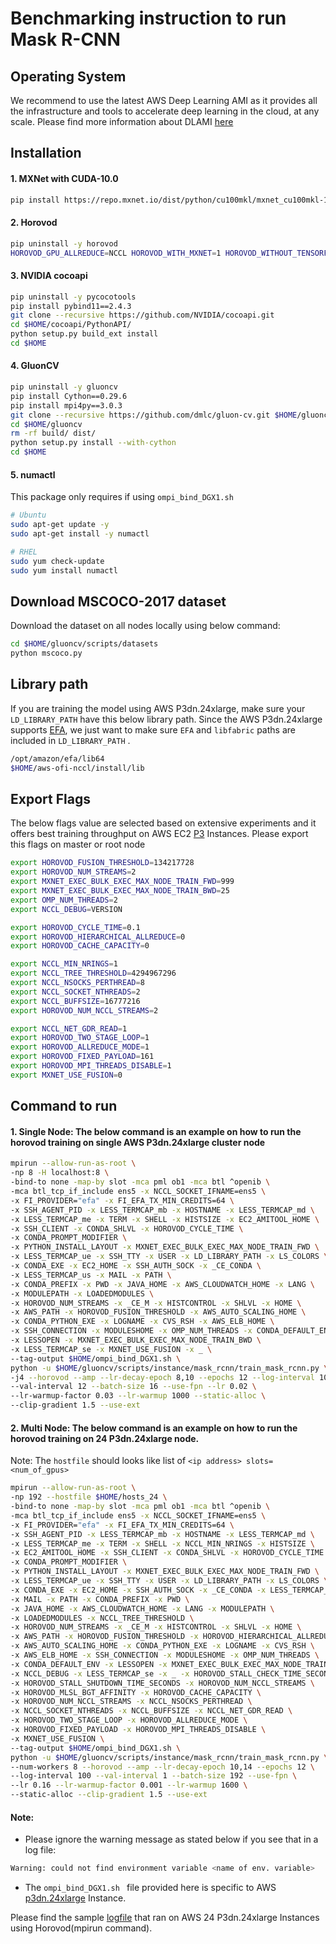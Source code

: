 # Benchmarking instruction to run Mask R-CNN

## Operating System
We recommend to use the latest AWS Deep Learning AMI as it provides all the infrastructure and tools to 
accelerate deep learning in the cloud, at any scale. 
Please find more information about DLAMI [here](https://docs.aws.amazon.com/dlami/latest/devguide/options.html)


## Installation

#### 1. MXNet with CUDA-10.0
```bash
pip install https://repo.mxnet.io/dist/python/cu100mkl/mxnet_cu100mkl-1.6.0b20191230-py2.py3-none-manylinux1_x86_64.whl
```

#### 2. Horovod
```bash
pip uninstall -y horovod
HOROVOD_GPU_ALLREDUCE=NCCL HOROVOD_WITH_MXNET=1 HOROVOD_WITHOUT_TENSORFLOW=1 HOROVOD_WITHOUT_PYTORCH=1 pip install --no-cache-dir horovod==0.19.0
```

#### 3. NVIDIA cocoapi
```bash
pip uninstall -y pycocotools
pip install pybind11==2.4.3
git clone --recursive https://github.com/NVIDIA/cocoapi.git
cd $HOME/cocoapi/PythonAPI/
python setup.py build_ext install
cd $HOME
```

#### 4. GluonCV
```bash
pip uninstall -y gluoncv
pip install Cython==0.29.6
pip install mpi4py==3.0.3
git clone --recursive https://github.com/dmlc/gluon-cv.git $HOME/gluoncv
cd $HOME/gluoncv
rm -rf build/ dist/
python setup.py install --with-cython
cd $HOME
```

#### 5. numactl
This package only requires if using `ompi_bind_DGX1.sh`
```bash
# Ubuntu
sudo apt-get update -y
sudo apt-get install -y numactl

# RHEL
sudo yum check-update
sudo yum install numactl
```


## Download MSCOCO-2017 dataset
Download the dataset on all nodes locally using below command:
```bash
cd $HOME/gluoncv/scripts/datasets
python mscoco.py
```

## Library path
If you are training the model using AWS P3dn.24xlarge, make sure your `LD_LIBRARY_PATH` have this below library path.
Since the AWS P3dn.24xlarge supports [EFA](https://aws.amazon.com/hpc/efa/), we just want to make sure `EFA` and `libfabric` paths are included in `LD_LIBRARY_PATH`
.
```bash
/opt/amazon/efa/lib64
$HOME/aws-ofi-nccl/install/lib
```

## Export Flags
The below flags value are selected based on extensive experiments and it offers best training throughput 
on AWS EC2 [P3](https://aws.amazon.com/ec2/instance-types/p3/) Instances. Please export this flags on master or root node
```bash
export HOROVOD_FUSION_THRESHOLD=134217728
export HOROVOD_NUM_STREAMS=2
export MXNET_EXEC_BULK_EXEC_MAX_NODE_TRAIN_FWD=999
export MXNET_EXEC_BULK_EXEC_MAX_NODE_TRAIN_BWD=25
export OMP_NUM_THREADS=2
export NCCL_DEBUG=VERSION

export HOROVOD_CYCLE_TIME=0.1
export HOROVOD_HIERARCHICAL_ALLREDUCE=0
export HOROVOD_CACHE_CAPACITY=0

export NCCL_MIN_NRINGS=1
export NCCL_TREE_THRESHOLD=4294967296
export NCCL_NSOCKS_PERTHREAD=8
export NCCL_SOCKET_NTHREADS=2
export NCCL_BUFFSIZE=16777216
export HOROVOD_NUM_NCCL_STREAMS=2

export NCCL_NET_GDR_READ=1 
export HOROVOD_TWO_STAGE_LOOP=1
export HOROVOD_ALLREDUCE_MODE=1
export HOROVOD_FIXED_PAYLOAD=161
export HOROVOD_MPI_THREADS_DISABLE=1
export MXNET_USE_FUSION=0
```

## Command to run

#### 1. Single Node: The below command is an example on how to run the horovod training on single AWS P3dn.24xlarge cluster node
```bash
mpirun --allow-run-as-root \
-np 8 -H localhost:8 \
-bind-to none -map-by slot -mca pml ob1 -mca btl ^openib \
-mca btl_tcp_if_include ens5 -x NCCL_SOCKET_IFNAME=ens5 \
-x FI_PROVIDER="efa" -x FI_EFA_TX_MIN_CREDITS=64 \
-x SSH_AGENT_PID -x LESS_TERMCAP_mb -x HOSTNAME -x LESS_TERMCAP_md \
-x LESS_TERMCAP_me -x TERM -x SHELL -x HISTSIZE -x EC2_AMITOOL_HOME \
-x SSH_CLIENT -x CONDA_SHLVL -x HOROVOD_CYCLE_TIME \
-x CONDA_PROMPT_MODIFIER \
-x PYTHON_INSTALL_LAYOUT -x MXNET_EXEC_BULK_EXEC_MAX_NODE_TRAIN_FWD \
-x LESS_TERMCAP_ue -x SSH_TTY -x USER -x LD_LIBRARY_PATH -x LS_COLORS \
-x CONDA_EXE -x EC2_HOME -x SSH_AUTH_SOCK -x _CE_CONDA \
-x LESS_TERMCAP_us -x MAIL -x PATH \
-x CONDA_PREFIX -x PWD -x JAVA_HOME -x AWS_CLOUDWATCH_HOME -x LANG \
-x MODULEPATH -x LOADEDMODULES \
-x HOROVOD_NUM_STREAMS -x _CE_M -x HISTCONTROL -x SHLVL -x HOME \
-x AWS_PATH -x HOROVOD_FUSION_THRESHOLD -x AWS_AUTO_SCALING_HOME \
-x CONDA_PYTHON_EXE -x LOGNAME -x CVS_RSH -x AWS_ELB_HOME \
-x SSH_CONNECTION -x MODULESHOME -x OMP_NUM_THREADS -x CONDA_DEFAULT_ENV \
-x LESSOPEN -x MXNET_EXEC_BULK_EXEC_MAX_NODE_TRAIN_BWD \
-x LESS_TERMCAP_se -x MXNET_USE_FUSION -x _ \
--tag-output $HOME/ompi_bind_DGX1.sh \
python -u $HOME/gluoncv/scripts/instance/mask_rcnn/train_mask_rcnn.py \
-j4 --horovod --amp --lr-decay-epoch 8,10 --epochs 12 --log-interval 100 \
--val-interval 12 --batch-size 16 --use-fpn --lr 0.02 \
--lr-warmup-factor 0.03 --lr-warmup 1000 --static-alloc \
--clip-gradient 1.5 --use-ext
```

#### 2. Multi Node: The below command is an example on how to run the horovod training on 24 P3dn.24xlarge node.
Note: The `hostfile` should looks like list of `<ip address> slots=<num_of_gpus>`
```bash
mpirun --allow-run-as-root \
-np 192 --hostfile $HOME/hosts_24 \
-bind-to none -map-by slot -mca pml ob1 -mca btl ^openib \
-mca btl_tcp_if_include ens5 -x NCCL_SOCKET_IFNAME=ens5 \
-x FI_PROVIDER="efa" -x FI_EFA_TX_MIN_CREDITS=64 \
-x SSH_AGENT_PID -x LESS_TERMCAP_mb -x HOSTNAME -x LESS_TERMCAP_md \
-x LESS_TERMCAP_me -x TERM -x SHELL -x NCCL_MIN_NRINGS -x HISTSIZE \
-x EC2_AMITOOL_HOME -x SSH_CLIENT -x CONDA_SHLVL -x HOROVOD_CYCLE_TIME \
-x CONDA_PROMPT_MODIFIER \
-x PYTHON_INSTALL_LAYOUT -x MXNET_EXEC_BULK_EXEC_MAX_NODE_TRAIN_FWD \
-x LESS_TERMCAP_ue -x SSH_TTY -x USER -x LD_LIBRARY_PATH -x LS_COLORS \
-x CONDA_EXE -x EC2_HOME -x SSH_AUTH_SOCK -x _CE_CONDA -x LESS_TERMCAP_us \
-x MAIL -x PATH -x CONDA_PREFIX -x PWD \
-x JAVA_HOME -x AWS_CLOUDWATCH_HOME -x LANG -x MODULEPATH \
-x LOADEDMODULES -x NCCL_TREE_THRESHOLD \
-x HOROVOD_NUM_STREAMS -x _CE_M -x HISTCONTROL -x SHLVL -x HOME \
-x AWS_PATH -x HOROVOD_FUSION_THRESHOLD -x HOROVOD_HIERARCHICAL_ALLREDUCE \
-x AWS_AUTO_SCALING_HOME -x CONDA_PYTHON_EXE -x LOGNAME -x CVS_RSH \
-x AWS_ELB_HOME -x SSH_CONNECTION -x MODULESHOME -x OMP_NUM_THREADS \
-x CONDA_DEFAULT_ENV -x LESSOPEN -x MXNET_EXEC_BULK_EXEC_MAX_NODE_TRAIN_BWD \
-x NCCL_DEBUG -x LESS_TERMCAP_se -x _ -x HOROVOD_STALL_CHECK_TIME_SECONDS \
-x HOROVOD_STALL_SHUTDOWN_TIME_SECONDS -x HOROVOD_NUM_NCCL_STREAMS \
-x HOROVOD_MLSL_BGT_AFFINITY -x HOROVOD_CACHE_CAPACITY \
-x HOROVOD_NUM_NCCL_STREAMS -x NCCL_NSOCKS_PERTHREAD \
-x NCCL_SOCKET_NTHREADS -x NCCL_BUFFSIZE -x NCCL_NET_GDR_READ \
-x HOROVOD_TWO_STAGE_LOOP -x HOROVOD_ALLREDUCE_MODE \
-x HOROVOD_FIXED_PAYLOAD -x HOROVOD_MPI_THREADS_DISABLE \
-x MXNET_USE_FUSION \
--tag-output $HOME/ompi_bind_DGX1.sh \
python -u $HOME/gluoncv/scripts/instance/mask_rcnn/train_mask_rcnn.py \
--num-workers 8 --horovod --amp --lr-decay-epoch 10,14 --epochs 12 \
--log-interval 100 --val-interval 1 --batch-size 192 --use-fpn \
--lr 0.16 --lr-warmup-factor 0.001 --lr-warmup 1600 \
--static-alloc --clip-gradient 1.5 --use-ext
```

#### Note:
- Please ignore the warning message as stated below if you see that in a log file:
```bash
Warning: could not find environment variable <name of env. variable>
```
- The `ompi_bind_DGX1.sh ` file provided here is specific to AWS [p3dn.24xlarge](https://aws.amazon.com/ec2/instance-types/p3/) Instance.

Please find the sample [logfile](https://raw.githubusercontent.com/dmlc/web-data/master/gluoncv/logs/instance/mask_rcnn_fpn_resnet50_v1b_coco_train_horovod_24_p3dn24xlarge.log) that ran on AWS 24 P3dn.24xlarge Instances using Horovod(mpirun command).